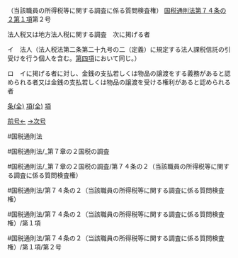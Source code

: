 （当該職員の所得税等に関する調査に係る質問検査権）
[国税通則法第７４条の２第１項](国税通則法＿＿＿＿＿第７４条の２第１項)第２号

法人税又は地方法人税に関する調査　次に掲げる者

イ　法人（法人税法第二条第二十九号の二（定義）に規定する法人課税信託の引受けを行う個人を含む。[第四項](国税通則法＿＿＿＿＿第７４条の２第４項)において同じ。）

ロ　イに掲げる者に対し、金銭の支払若しくは物品の譲渡をする義務があると認められる者又は金銭の支払若しくは物品の譲渡を受ける権利があると認められる者

[条(全)](国税通則法＿＿＿＿＿第７４条の２_.md)    [項(全)](国税通則法＿＿＿＿＿第７４条の２第１項_.md)    [項](国税通則法＿＿＿＿＿第７４条の２第１項.md)

[前号←](国税通則法＿＿＿＿＿第７４条の２第１項第１号.md)    [→次号](国税通則法＿＿＿＿＿第７４条の２第１項第３号.md)

#国税通則法

#国税通則法/_第７章の２国税の調査

#国税通則法/_第７章の２国税の調査/第７４条の２（当該職員の所得税等に関する調査に係る質問検査権）

#国税通則法/第７４条の２（当該職員の所得税等に関する調査に係る質問検査権）

#国税通則法/第７４条の２（当該職員の所得税等に関する調査に係る質問検査権）/第１項

#国税通則法/第７４条の２（当該職員の所得税等に関する調査に係る質問検査権）/第１項/第２号

